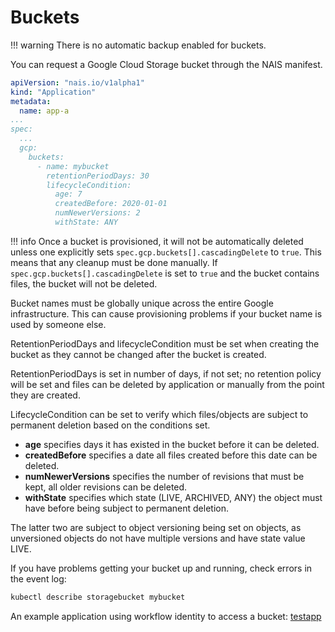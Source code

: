 # Buckets

!!! warning
    There is no automatic backup enabled for buckets.

You can request a Google Cloud Storage bucket through the NAIS manifest.

```yaml
apiVersion: "nais.io/v1alpha1"
kind: "Application"
metadata:
  name: app-a
...
spec:
  ...
  gcp:
    buckets:
      - name: mybucket
        retentionPeriodDays: 30
        lifecycleCondition:
          age: 7
          createdBefore: 2020-01-01
          numNewerVersions: 2
          withState: ANY
```

!!! info
    Once a bucket is provisioned, it will not be automatically deleted unless one explicitly sets `spec.gcp.buckets[].cascadingDelete` to `true`. This means that any cleanup must be done manually. If `spec.gcp.buckets[].cascadingDelete` is set to `true` and the bucket contains files, the bucket will not be deleted.

Bucket names must be globally unique across the entire Google infrastructure. This can cause provisioning problems if your bucket name is used by someone else. 

RetentionPeriodDays and lifecycleCondition must be set when creating the bucket as they cannot be changed after the bucket is created.

RetentionPeriodDays is set in number of days, if not set; no retention policy will be set and files can be deleted by application or manually from the point they are created.

LifecycleCondition can be set to verify which files/objects are subject to permanent deletion based on the conditions set.

- **age** specifies days it has existed in the bucket before it can be deleted.
- **createdBefore** specifies a date all files created before this date can be deleted.
- **numNewerVersions** specifies the number of revisions that must be kept, all older revisions can be deleted.
- **withState** specifies which state (LIVE, ARCHIVED, ANY) the object must have before being subject to permanent deletion. 

The latter two are subject to object versioning being set on objects, as unversioned objects do not have multiple versions and have state value LIVE.

If you have problems getting your bucket up and running, check errors in the event log:

```bash
kubectl describe storagebucket mybucket
```

An example application using workflow identity to access a bucket: [testapp](https://github.com/nais/testapp)

